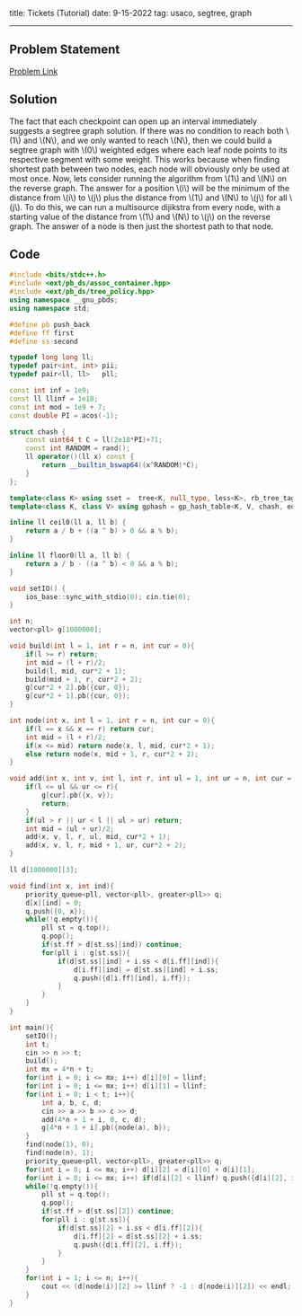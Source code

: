 title: Tickets (Tutorial)
date: 9-15-2022
tag: usaco, segtree, graph

---

## Problem Statement

[Problem Link](http://usaco.org/index.php?page=viewproblem2&cpid=1164)

## Solution

The fact that each checkpoint can open up an interval immediately suggests a segtree graph solution. If there was no condition to reach both \\(1\\) and \\(N\\), and we only wanted to reach \\(N\\), then we could build a segtree graph with \\(0\\) weighted edges where each leaf node points to its respective segment with some weight. This works because when finding shortest path between two nodes, each node will obviously only be used at most once. Now, lets consider running the algorithm from \\(1\\) and \\(N\\) on the reverse graph. The answer for a position \\(i\\) will be the minimum of the distance from \\(i\\) to \\(j\\) plus the distance from \\(1\\) and \\(N\\) to \\(j\\) for all \\(j\\). To do this, we can run a multisource dijikstra from every node, with a starting value of the distance from \\(1\\) and \\(N\\) to \\(j\\) on the reverse graph. The answer of a node is then just the shortest path to that node.

## Code

```c++
#include <bits/stdc++.h>
#include <ext/pb_ds/assoc_container.hpp>
#include <ext/pb_ds/tree_policy.hpp>
using namespace __gnu_pbds;
using namespace std;

#define pb push_back
#define ff first
#define ss second

typedef long long ll;
typedef pair<int, int> pii;
typedef pair<ll, ll>   pll;

const int inf = 1e9;
const ll llinf = 1e18;
const int mod = 1e9 + 7;
const double PI = acos(-1);

struct chash {
    const uint64_t C = ll(2e18*PI)+71;
    const int RANDOM = rand();
    ll operator()(ll x) const {
        return __builtin_bswap64((x^RANDOM)*C);
    }
};

template<class K> using sset =  tree<K, null_type, less<K>, rb_tree_tag, tree_order_statistics_node_update>;
template<class K, class V> using gphash = gp_hash_table<K, V, chash, equal_to<K>, direct_mask_range_hashing<>, linear_probe_fn<>, hash_standard_resize_policy< hash_exponential_size_policy<>, hash_load_check_resize_trigger<>, true> >;

inline ll ceil0(ll a, ll b) {
    return a / b + ((a ^ b) > 0 && a % b);
}

inline ll floor0(ll a, ll b) {
    return a / b - ((a ^ b) < 0 && a % b);
}

void setIO() {
    ios_base::sync_with_stdio(0); cin.tie(0);
}

int n;
vector<pll> g[1000000];

void build(int l = 1, int r = n, int cur = 0){
    if(l >= r) return;
    int mid = (l + r)/2;
    build(l, mid, cur*2 + 1);
    build(mid + 1, r, cur*2 + 2);
    g[cur*2 + 2].pb({cur, 0});
    g[cur*2 + 1].pb({cur, 0});
}

int node(int x, int l = 1, int r = n, int cur = 0){
    if(l == x && x == r) return cur;
    int mid = (l + r)/2;
    if(x <= mid) return node(x, l, mid, cur*2 + 1);
    else return node(x, mid + 1, r, cur*2 + 2);
}

void add(int x, int v, int l, int r, int ul = 1, int ur = n, int cur = 0){
    if(l <= ul && ur <= r){
        g[cur].pb({x, v});
        return;
    }
    if(ul > r || ur < l || ul > ur) return;
    int mid = (ul + ur)/2;
    add(x, v, l, r, ul, mid, cur*2 + 1);
    add(x, v, l, r, mid + 1, ur, cur*2 + 2);
}

ll d[1000000][3];

void find(int x, int ind){
    priority_queue<pll, vector<pll>, greater<pll>> q;
    d[x][ind] = 0;
    q.push({0, x});
    while(!q.empty()){
        pll st = q.top();
        q.pop();
        if(st.ff > d[st.ss][ind]) continue;
        for(pll i : g[st.ss]){
            if(d[st.ss][ind] + i.ss < d[i.ff][ind]){
                d[i.ff][ind] = d[st.ss][ind] + i.ss;
                q.push({d[i.ff][ind], i.ff});
            }
        }
    }
}

int main(){
    setIO();
    int t;
    cin >> n >> t;
    build();
    int mx = 4*n + t;
    for(int i = 0; i <= mx; i++) d[i][0] = llinf;
    for(int i = 0; i <= mx; i++) d[i][1] = llinf;
    for(int i = 0; i < t; i++){
        int a, b, c, d;
        cin >> a >> b >> c >> d;
        add(4*n + 1 + i, 0, c, d);
        g[4*n + 1 + i].pb({node(a), b});
    }
    find(node(1), 0);
    find(node(n), 1);
    priority_queue<pll, vector<pll>, greater<pll>> q;
    for(int i = 0; i <= mx; i++) d[i][2] = d[i][0] + d[i][1];
    for(int i = 0; i <= mx; i++) if(d[i][2] < llinf) q.push({d[i][2], i});
    while(!q.empty()){
        pll st = q.top();
        q.pop();
        if(st.ff > d[st.ss][2]) continue;
        for(pll i : g[st.ss]){
            if(d[st.ss][2] + i.ss < d[i.ff][2]){
                d[i.ff][2] = d[st.ss][2] + i.ss;
                q.push({d[i.ff][2], i.ff});
            }
        }
    }
    for(int i = 1; i <= n; i++){
        cout << (d[node(i)][2] >= llinf ? -1 : d[node(i)][2]) << endl;
    }
}
```